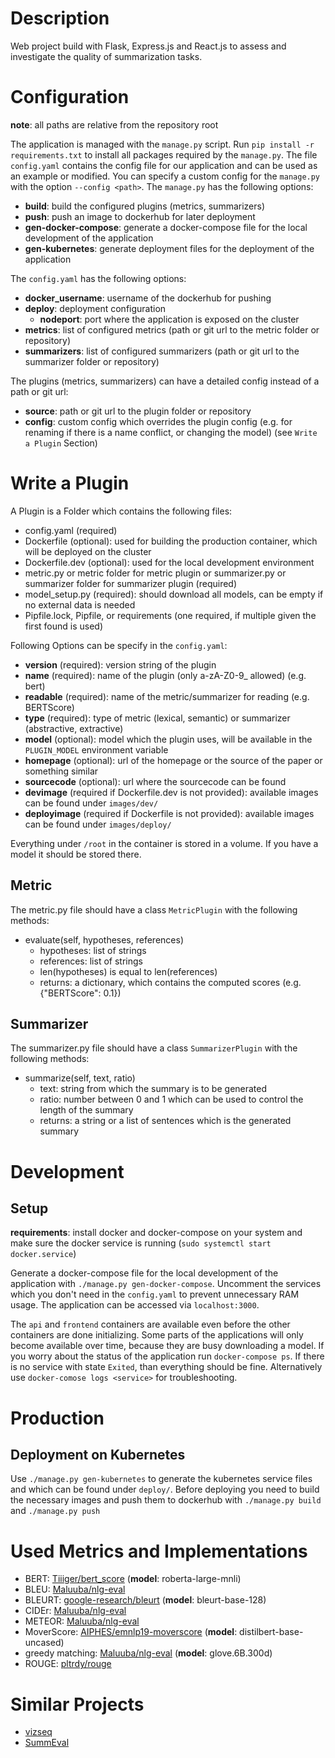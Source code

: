 # Description

Web project build with Flask, Express.js and React.js to assess and investigate the quality of summarization tasks.

# Configuration
**note**: all paths are relative from the repository root

The application is managed with the `manage.py` script.
Run `pip install -r requirements.txt` to install all packages required by the `manage.py`.
The file `config.yaml` contains the config file for our application and can be used as an example or modified.
You can specify a custom config for the `manage.py` with the option `--config <path>`.
The `manage.py` has the following options:
- **build**: build the configured plugins (metrics, summarizers)
- **push**: push an image to dockerhub for later deployment
- **gen-docker-compose**: generate a docker-compose file for the local development of the application
- **gen-kubernetes**: generate deployment files for the deployment of the application

The `config.yaml` has the following options:
- **docker_username**: username of the dockerhub for pushing
- **deploy**: deployment configuration
    - **nodeport**: port where the application is exposed on the cluster
- **metrics**: list of configured metrics (path or git url to the metric folder or repository)
- **summarizers**: list of configured summarizers (path or git url to the summarizer folder or repository)

The plugins (metrics, summarizers) can have a detailed config instead of a path or git url:
- **source**: path or git url to the plugin folder or repository
- **config**: custom config which overrides the plugin config (e.g. for renaming if there is a name conflict, or changing the model) (see `Write a Plugin` Section)

# Write a Plugin

A Plugin is a Folder which contains the following files:
- config.yaml (required)
- Dockerfile (optional): used for building the production container, which will be deployed on the cluster
- Dockerfile.dev (optional): used for the local development environment
- metric.py or metric folder for metric plugin or summarizer.py or summarizer folder for summarizer plugin (required)
- model_setup.py (required): should download all models, can be empty if no external data is needed
- Pipfile.lock, Pipfile, or requirements (one required, if multiple given the first found is used)

Following Options can be specify in the `config.yaml`:
- **version** (required): version string of the plugin
- **name** (required): name of the plugin (only a-zA-Z0-9_ allowed) (e.g. bert)
- **readable** (required): name of the metric/summarizer for reading (e.g. BERTScore)
- **type** (required): type of metric (lexical, semantic) or summarizer (abstractive, extractive)
- **model** (optional): model which the plugin uses, will be available in the `PLUGIN_MODEL` environment variable
- **homepage** (optional): url of the homepage or the source of the paper or something similar
- **sourcecode** (optional): url where the sourcecode can be found
- **devimage** (required if Dockerfile.dev is not provided): available images can be found under `images/dev/`
- **deployimage** (required if Dockerfile is not provided): available images can be found under `images/deploy/`

Everything under `/root` in the container is stored in a volume.
If you have a model it should be stored there.

## Metric
The metric.py file should have a class `MetricPlugin` with the following methods:
- evaluate(self, hypotheses, references)
    - hypotheses: list of strings
    - references: list of strings
    - len(hypotheses) is equal to len(references)
    - returns: a dictionary, which contains the computed scores (e.g. {"BERTScore": 0.1})

## Summarizer
The summarizer.py file should have a class `SummarizerPlugin` with the following methods:
- summarize(self, text, ratio)
    - text: string from which the summary is to be generated
    - ratio: number between 0 and 1 which can be used to control the length of the summary
    - returns: a string or a list of sentences which is the generated summary

# Development

## Setup
**requirements**: install docker and docker-compose on your system and make sure the docker service is running (`sudo systemctl start docker.service`)  

Generate a docker-compose file for the local development of the application with `./manage.py gen-docker-compose`.
Uncomment the services which you don't need in the `config.yaml` to prevent unnecessary RAM usage.
The application can be accessed via `localhost:3000`.  

The `api` and `frontend` containers are available even before the other containers are done initializing.
Some parts of the applications will only become available over time, because they are busy downloading a model.
If you worry about the status of the application run `docker-compose ps`.
If there is no service with state `Exited`, than everything should be fine.
Alternatively use `docker-comose logs <service>` for troubleshooting.


# Production
## Deployment on Kubernetes

Use `./manage.py gen-kubernetes` to generate the kubernetes service files and which can be found under `deploy/`.
Before deploying you need to build the necessary images and push them to dockerhub with `./manage.py build` and `./manage.py push`

# Used Metrics and Implementations

- BERT: [Tiiiger/bert_score](https://github.com/Tiiiger/bert_score) (**model**: roberta-large-mnli)
- BLEU: [Maluuba/nlg-eval](https://github.com/Maluuba/nlg-eval)
- BLEURT: [google-research/bleurt](https://github.com/google-research/bleurt) (**model**: bleurt-base-128)
- CIDEr: [Maluuba/nlg-eval](https://github.com/Maluuba/nlg-eval)
- METEOR: [Maluuba/nlg-eval](https://github.com/Maluuba/nlg-eval)
- MoverScore: [AIPHES/emnlp19-moverscore](https://github.com/AIPHES/emnlp19-moverscore) (**model**: distilbert-base-uncased)
- greedy matching: [Maluuba/nlg-eval](https://github.com/Maluuba/nlg-eval) (**model**: glove.6B.300d)
- ROUGE: [pltrdy/rouge](https://github.com/pltrdy/rouge)

# Similar Projects

- [vizseq](https://github.com/facebookresearch/vizseq)
- [SummEval](https://github.com/Yale-LILY/SummEval)
